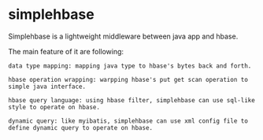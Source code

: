 simplehbase
===========
Simplehbase is a lightweight middleware between java app and hbase.

The main feature of it are following:

	data type mapping: mapping java type to hbase's bytes back and forth.
	
	hbase operation wrapping: warpping hbase's put get scan operation to simple java interface.
	
	hbase query language: using hbase filter, simplehbase can use sql-like style to operate on hbase.
	
	dynamic query: like myibatis, simplehbase can use xml config file to define dynamic query to operate on hbase.



